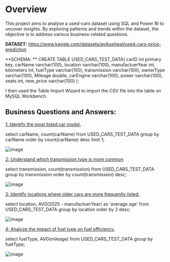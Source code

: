 
# **Overview**

This project aims to analyse a used-cars dataset using SQL and Power BI to uncover insights. By exploring patterns and trends within the dataset, the objective is to address various business-related questions.

**DATASET:**  https://www.kaggle.com/datasets/avikasliwal/used-cars-price-prediction

**SCHEMA:
**
CREATE TABLE USED_CARS_TEST_DATA(
carID int primary key,
carName varchar(100),
location varchar(100),
manufactuerYear int,
kilometers int,
fuelType varchar(100),
transmission varchar(100),
ownerType varchar(100),
Mileage double,
carEngine varchar(100),
power varchar(100),
seats int,
new_price varchar(100)
);

I then used the Table Import Wizard to import the CSV file into the table on MySQL Workbench.

## **Business Questions and Answers:**

<ins>1: Identify the most listed car model.<ins>

select carName, count(carName) from USED_CARS_TEST_DATA group by carName order by count(carName) desc limit 1;

![image](https://github.com/user-attachments/assets/3c912d9d-0cfe-45be-8b01-ca6dd8bc9370)

<ins>2: Understand which transmission type is more common<ins>

select transmission, count(transmission) from USED_CARS_TEST_DATA group by transmission order by count(transmission) desc;

![image](https://github.com/user-attachments/assets/606273c6-e78e-4c82-a147-2cb1f535b6cf)


<ins>3: Identify locations where older cars are more frequently listed.<ins>

select location, AVG(2025 - manufactuerYear) as 'average age' from USED_CARS_TEST_DATA group by location order by 2 desc;

![image](https://github.com/user-attachments/assets/0883920c-2f6d-4145-a78e-4eeea135604c)


<ins>4: Analyze the impact of fuel type on fuel efficiency.<ins>

select fuelType, AVG(mileage) from USED_CARS_TEST_DATA group by fuelType;

![image](https://github.com/user-attachments/assets/e468c1c8-910e-4d70-9bbc-41802ce21072)












